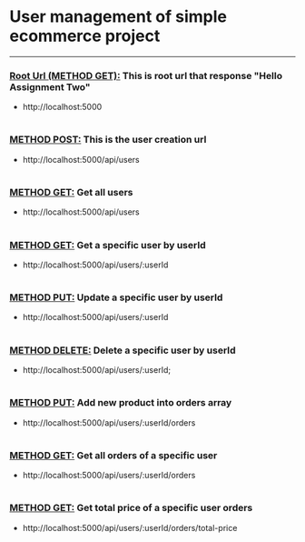 # User management of simple ecommerce project
---


### <u>Root Url (METHOD GET):</u> This is root url that response "Hello Assignment Two"
- http://localhost:5000
#

### <u>METHOD POST:</u> This is the user creation url
- http://localhost:5000/api/users
#

### <u>METHOD GET:</u> Get all users
- http://localhost:5000/api/users
#

### <u>METHOD GET:</u> Get a specific user by userId
- http://localhost:5000/api/users/:userId
#

### <u>METHOD PUT:</u> Update a specific user by userId
- http://localhost:5000/api/users/:userId
#

### <u>METHOD DELETE:</u> Delete a specific user by userId
- http://localhost:5000/api/users/:userId;
#

### <u>METHOD PUT:</u> Add new product into orders array
- http://localhost:5000/api/users/:userId/orders
#

### <u>METHOD GET:</u> Get all orders of a specific user
- http://localhost:5000/api/users/:userId/orders
#

### <u>METHOD GET:</u> Get total price of a specific user orders
- http://localhost:5000/api/users/:userId/orders/total-price
#
